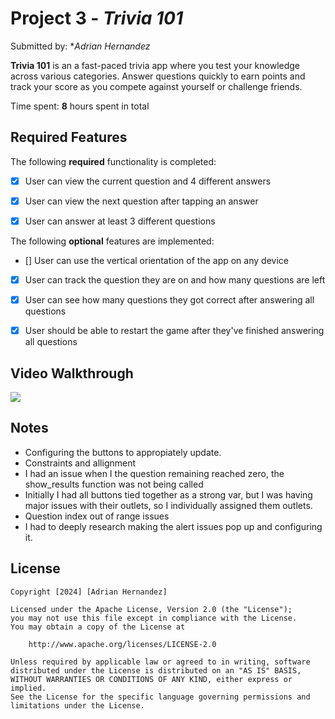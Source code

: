 # Project 3 - *Trivia 101*

Submitted by: **Adrian Hernandez*

**Trivia 101** is an a fast-paced trivia app where you test your knowledge across various categories. Answer questions quickly to earn points and track your score as you compete against yourself or challenge friends. 

Time spent: **8** hours spent in total

## Required Features

The following **required** functionality is completed:

- [X] User can view the current question and 4 different answers
- [X] User can view the next question after tapping an answer
- [X] User can answer at least 3 different questions


The following **optional** features are implemented:

- [] User can use the vertical orientation of the app on any device
- [X] User can track the question they are on and how many questions are left
- [X] User can see how many questions they got correct after answering all questions
- [X] User should be able to restart the game after they've finished answering all questions


## Video Walkthrough

<div>
    <a href="https://www.loom.com/share/2bddf05c82044d26882683c68cdeba59">
    </a>
    <a href="https://www.loom.com/share/2bddf05c82044d26882683c68cdeba59">
      <img style="max-width:300px;" src="https://cdn.loom.com/sessions/thumbnails/2bddf05c82044d26882683c68cdeba59-with-play.gif">
    </a>
  </div>

## Notes

- Configuring the buttons to appropiately update.
- Constraints and allignment
- I had an issue when I the question remaining reached zero, the show_results function was not being called
- Initially I had all buttons tied together as a strong var, but I was having major issues with their outlets, so I individually assigned them outlets.
- Question index out of range issues
- I had to deeply research making the alert issues pop up and configuring it.

## License

    Copyright [2024] [Adrian Hernandez]

    Licensed under the Apache License, Version 2.0 (the "License");
    you may not use this file except in compliance with the License.
    You may obtain a copy of the License at

        http://www.apache.org/licenses/LICENSE-2.0

    Unless required by applicable law or agreed to in writing, software
    distributed under the License is distributed on an "AS IS" BASIS,
    WITHOUT WARRANTIES OR CONDITIONS OF ANY KIND, either express or implied.
    See the License for the specific language governing permissions and
    limitations under the License.
